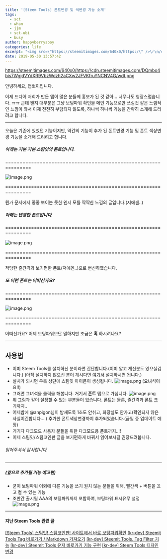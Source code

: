 ```yaml
---
title: '[Steem Tools] 폰트변경 및 색변경 기능 소개'
tags:
  - sct
  - whan
  - jjm
  - sct-ubi
  - busy
author: happyberrysboy
categories: life
excerpt: "<img src=\"https://steemitimages.com/640x0/https:/\" />\r\n/cdn.steemitimages.com/DQmbo4bis7WgjdVYdXR9VbzWdzh2aCXw2JFVKfruYNCNV4G/wdt.png  안녕하세요, 햅뽀이입니다.  어제 드디어 저희가 만든 앱이 많은 분들께 홍보가 된 것 같아... 너무나도 영광스럽습니다. ㅠㅠ 근데 왠지 대부분은 그냥 보팅파워 확인을 메인 기능으로만 쓰실것 같은 느낌적인 느낌이 와....."
date: 2019-05-30 13:57:42
---
```


https://steemitimages.com/640x0/https://cdn.steemitimages.com/DQmbo4bis7WgjdVYdXR9VbzWdzh2aCXw2JFVKfruYNCNV4G/wdt.png

안녕하세요, 햅뽀이입니다.

어제 드디어 저희가 만든 앱이 많은 분들께 홍보가 된 것 같아... 너무나도 영광스럽습니다. ㅠㅠ
근데 왠지 대부분은 그냥 보팅파워 확인을 메인 기능으로만 쓰실것 같은 느낌적인 느낌이 와서 이제 천천히 부담되지 않도록, 하나씩 하나씩 기능을 간략히 소개해 드리려고 합니다. 

___

오늘은 기존에 있었던 기능이지만, 약간의 기능이 추가 된 폰트변경 기능 및 폰트 색상변경 기능을 소개해 드리려고 합니다.

##### 아래는 기본 기본 스팀잇의 폰트입니다.

<p>===============================================================</p>

![image.png](https://ipfs.busy.org/ipfs/QmcvqEGjKPQwRud5FGfg341UeJ3FqX71KdCEizQn2Zinei)

<p>===============================================================</p>

뭔가 문서에서 종종 보이는 듯한 왠지 모를 딱딱한 느낌의 글입니다.(저에겐..)

##### 아래는 변경한 폰트입니다.

<p>===============================================================</p>

![image.png](https://ipfs.busy.org/ipfs/QmbkF6bn13KCwJoqjveMeDHJ43nsbkaRPbmYzWabN4eQFa)

<p>===============================================================</p>

적당한 줄간격과 보기편한 폰트(저에겐..)으로 변신하였습니다.

##### 또 이런 폰트는 어떠신가요?

<p>===============================================================</p>

![image.png](https://ipfs.busy.org/ipfs/QmTevZwHDVHyXAQhbUPuP1GWiqE88JpnqtHwNg8hZvuXyR)

<p>===============================================================</p>


어떠신가요? 어제 보팅파워보단 덜하지만 조금은 **혹** 하시려나요?

___

## 사용법
- 이미 Steem Tools를 설치하신 분이라면 간단합니다.(이미 알고 계신분도 있으실겁니다.)
(아직 설치하지 않으신 분이 계시다면 [여기서](https://chrome.google.com/webstore/detail/steem-tools/ifjgbijfaocfhnihljlppnonjogpipjl?hl=ko) 설치하시면 됩니다.)
- 설치가 되시면 우측 상단에 스팀잇 아이콘이 생성됩니다. 
![image.png](https://ipfs.busy.org/ipfs/QmZo4XdBPLHmp49tVBY3Q9Lmk5VRU14TmQ1n7cgk6QdXZf)
(요녀석이요!!)
- 그러면 그녀석을 클릭을 해봅니다. 거기서 **폰트** 탭으로 가십니다.
![image.png](https://ipfs.busy.org/ipfs/QmYvbcRDBBeWcm8wqAH8kRbBeVqce5aVcLZptJqYQbiQaQ)
- 위 그림과 같이 설정할 수 있는 부분들이 있습니다. 폰트는 물론, 줄간격과 폰트 크기까지..
- 어제밤에 @anpigon님이 밤새도록 1초도 안쉬고, 화장실도 안가고(확인되지 않은 사실이긴합니다....) 추가한 폰트색상변경까지 추가되었습니다.(금일 중 업데이트 예정)
- 거기다 다크모드 사용자 분들을 위한 다크모드용 폰트까지..!! 
- 이제 스팀잇/스팀코인판 글을 보기편하게 바꿔서 읽어보시길 권장드려봅니다.

###### 읽어주셔서 감사합니다.

___

##### (앞으로 추가될 기능 예고편)
- 굳이 보팅파워 이외에 다른 기능을 쓰기 원치 않는 분들을 위해, 빨간색 + 버튼을 끄고 켤 수 있는 기능
- 조만간 출시될 AAA의 보팅파워까지 포함하여, 보팅파워 표시유무 설정
![image.png](https://ipfs.busy.org/ipfs/Qmc5xQ82csBFX6VpcQNQyiBPFqekKacLPVmL4cY4wzxVbn)



___

#### 지난 Steem Tools 관련 글
[[Steem Tools] 스팀잇! 스팀코인판! 사이트에서 바로 보팅파워확인](https://steemit.com/sct/@happyberrysboy/26qyu3-steem-tools)
[[kr-dev] Steemit Tools Tag 바로가기 / Markdown 가져오기](/@happyberrysboy/kr-dev-steemit-tools-tag-markdown)
[[kr-dev] Steemit Tools, Tag Filter 기능](/@happyberrysboy/kr-dev-steemit-tools-tag-filter)
[[kr-dev] Steemit Tools 유저 바로가기 기능 구현](/@happyberrysboy/kr-dev-steemit-tools)
[[kr-dev] Steem Tools 디자인 변경](/@happyberrysboy/2qkzl4-kr-dev-steem-tools)


